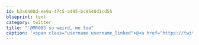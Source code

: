 ```yaml
---
id: b3a6400d-ee9a-47c5-a495-bc9540d1cd55
blueprint: text
category: twitter
title: "'@MR0BS so weird, me too"
caption: '<span class="username username_linked">@<a href="https://twitter.com/MR0BS" title="BADER">MR0BS</a></span> so weird, me too'
---
```

